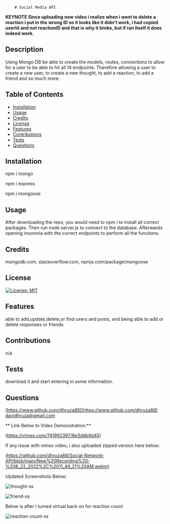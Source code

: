 
        # Social Media API


**KEYNOTE Since uploading new video i realize when i went to delete a reaction i put in the wrong ID so it looks like it didn't work, i had copied userId and not reactionID and that is why it broke, but if ran itself it does indeed work.**

## Description
Using Mongo DB be able to create the models, routes, connections to allow for a user to be able to hit all 14 endpoints. Therefore allowing a user to create a new user, to create a new thought, to add a reaction, to add a friend and so much more.



## Table of Contents

- [Installation](#installation)
- [Usage](#usage)
- [Credits](#credits)
- [License](#license)
- [Features](#features)
- [Contributions](#contributions)
- [Tests](#tests)
- [Questions](#questions)


## Installation
npm i mongo

npm i express

npm i mongoose

## Usage
After downloading the repo, you would need to npm i to install all correct packages. Then run node server.js to connect to the database. Afterwards opening insomnia with the correct endpoints to perform all the functions.

## Credits
mongodb.com, stackoverflow.com, npmjs.com/package/mongoose

## License
[![License: MIT](https://img.shields.io/badge/License-MIT-yellow.svg)](https://opensource.org/licenses/MIT)


## Features
able to add,update,delete,or find users and posts, and being able to add or delete responses or friends

## Contributions
n/a

## Tests
download it and start entering in some information.

## Questions
[https://www.github.com/dhruza88](https://www.github.com/dhruza88) <br />
davidhruza@gmail.com

** Link Below to Video Demonstration:**

(https://vimeo.com/741992397/8e3ddb9d45)

If any issue with vimeo video, i also uploaded zipped version here below:

(https://github.com/dhruza88/Social-Network-API/blob/main/New%20Recording%20-%208_22_2022%2C%2011_49_21%20AM.webm)

Updated Screenshots Below:

![thought-ss](https://user-images.githubusercontent.com/106774335/185815900-cd9f31e3-2f20-4f1b-a85d-d1225e736c20.jpg)


![friend-ss](https://user-images.githubusercontent.com/106774335/185815923-7142695e-9f32-4d7d-9d32-75ffee0e729d.jpg)

Below is after i turned virtual back on for reaction count

![reaction-count-ss](https://user-images.githubusercontent.com/106774335/185816053-c43a3654-cbfe-4cfd-ae71-858190da903e.jpg)



